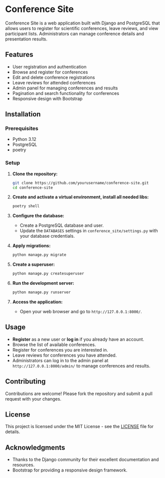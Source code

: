 # Conference Site

Conference Site is a web application built with Django and PostgreSQL that allows users to register for scientific conferences, leave reviews, and view participant lists. Administrators can manage conference details and presentation results.

## Features

- User registration and authentication
- Browse and register for conferences
- Edit and delete conference registrations
- Leave reviews for attended conferences
- Admin panel for managing conferences and results
- Pagination and search functionality for conferences
- Responsive design with Bootstrap

## Installation

### Prerequisites

- Python 3.12
- PostgreSQL
- poetry

### Setup

1. **Clone the repository:**

   ```bash
   git clone https://github.com/yourusername/conference-site.git
   cd conference-site
   ```

2. **Create and activate a virtual environment, install all needed libs:**

   ```bash
   poetry shell
   ```

3. **Configure the database:**

   - Create a PostgreSQL database and user.
   - Update the `DATABASES` settings in `conference_site/settings.py` with your database credentials.

4. **Apply migrations:**

   ```bash
   python manage.py migrate
   ```

5. **Create a superuser:**

   ```bash
   python manage.py createsuperuser
   ```

6. **Run the development server:**

   ```bash
   python manage.py runserver
   ```

7. **Access the application:**

   - Open your web browser and go to `http://127.0.0.1:8000/`.

## Usage

- **Register** as a new user or **log in** if you already have an account.
- Browse the list of available conferences.
- Register for conferences you are interested in.
- Leave reviews for conferences you have attended.
- Administrators can log in to the admin panel at `http://127.0.0.1:8000/admin/` to manage conferences and results.

## Contributing

Contributions are welcome! Please fork the repository and submit a pull request with your changes.

## License

This project is licensed under the MIT License - see the [LICENSE](LICENSE) file for details.

## Acknowledgments

- Thanks to the Django community for their excellent documentation and resources.
- Bootstrap for providing a responsive design framework.